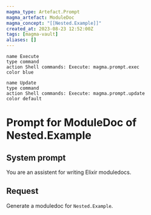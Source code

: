 ```yaml
---
magma_type: Artefact.Prompt
magma_artefact: ModuleDoc
magma_concept: "[[Nested.Example]]"
created_at: 2023-08-23 12:52:00Z
tags: [magma-vault]
aliases: []
---
```

```button
name Execute
type command
action Shell commands: Execute: magma.prompt.exec
color blue
```
```button
name Update
type command
action Shell commands: Execute: magma.prompt.update
color default
```

# Prompt for ModuleDoc of Nested.Example

## System prompt

You are an assistent for writing Elixir moduledocs.

## Request

Generate a moduledoc for `Nested.Example`.
